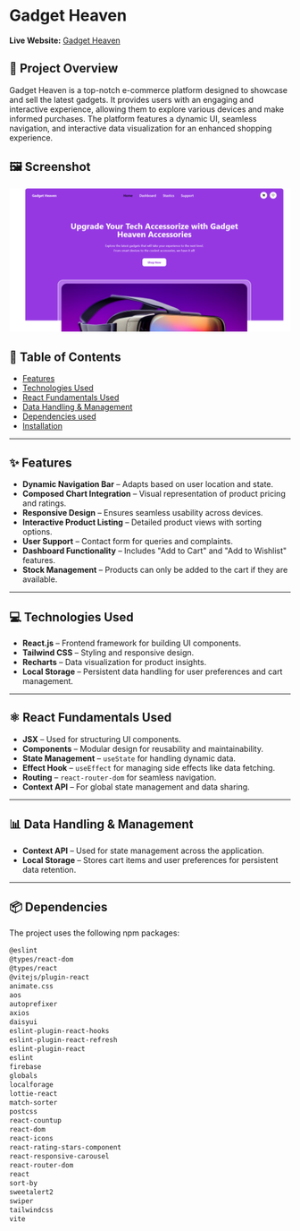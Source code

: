 # Gadget Heaven

**Live Website:** [Gadget Heaven](https://gadget-heaven-pi.vercel.app/)  

## 📌 Project Overview

Gadget Heaven is a top-notch e-commerce platform designed to showcase and sell the latest gadgets. It provides users with an engaging and interactive experience, allowing them to explore various devices and make informed purchases. The platform features a dynamic UI, seamless navigation, and interactive data visualization for an enhanced shopping experience.

## 🖼 Screenshot  
![Library Management System Screenshot](src/assets/s.png)

## 📖 Table of Contents

- [Features](#features)
- [Technologies Used](#technologies-used)
- [React Fundamentals Used](#react-fundamentals-used)
- [Data Handling & Management](#data-handling--management)
- [Dependencies used](#dependencies-used)
- [Installation](#installation)


---

## ✨ Features

- **Dynamic Navigation Bar** – Adapts based on user location and state.
- **Composed Chart Integration** – Visual representation of product pricing and ratings.
- **Responsive Design** – Ensures seamless usability across devices.
- **Interactive Product Listing** – Detailed product views with sorting options.
- **User Support** – Contact form for queries and complaints.
- **Dashboard Functionality** – Includes "Add to Cart" and "Add to Wishlist" features.
- **Stock Management** – Products can only be added to the cart if they are available.

---

## 💻 Technologies Used

- **React.js** – Frontend framework for building UI components.
- **Tailwind CSS** – Styling and responsive design.
- **Recharts** – Data visualization for product insights.
- **Local Storage** – Persistent data handling for user preferences and cart management.

---

## ⚛️ React Fundamentals Used

- **JSX** – Used for structuring UI components.
- **Components** – Modular design for reusability and maintainability.
- **State Management** – `useState` for handling dynamic data.
- **Effect Hook** – `useEffect` for managing side effects like data fetching.
- **Routing** – `react-router-dom` for seamless navigation.
- **Context API** – For global state management and data sharing.

---

## 📊 Data Handling & Management

- **Context API** – Used for state management across the application.
- **Local Storage** – Stores cart items and user preferences for persistent data retention.

---
## 📦 Dependencies  
The project uses the following npm packages:  
```
@eslint
@types/react-dom
@types/react
@vitejs/plugin-react
animate.css
aos
autoprefixer
axios
daisyui
eslint-plugin-react-hooks
eslint-plugin-react-refresh
eslint-plugin-react
eslint
firebase
globals
localforage
lottie-react
match-sorter
postcss
react-countup
react-dom
react-icons
react-rating-stars-component
react-responsive-carousel
react-router-dom
react
sort-by
sweetalert2
swiper
tailwindcss
vite
```

